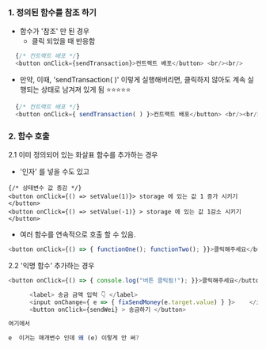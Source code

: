 
### 1. 정의된 함수를 참조 하기 
- 함수가 '참조' 만 된 경우 
	- 클릭 되었을 때 반응함
``` js
  {/* 컨트랙트 배포 */}
  <button onClick={sendTransaction}>컨트랙트 배포</button> <br/><br/>
```


- 만약, 이때, 'sendTransaction( )' 이렇게 실행해버리면, 클릭하지 않아도 계속 실행되는 상태로 남겨져 있게 됨 ⭐⭐⭐⭐⭐ 
``` js
  {/* 컨트랙트 배포 */}
  <button onClick={ sendTransaction( ) }>컨트랙트 배포</button> <br/><br/>
```


### 2. 함수 호출 

2.1 이미 정의되어 있는 화살표 함수를 추가하는 경우 

- '인자' 를 넣을 수도 있고
``` JS
{/* 상태변수 값 증감 */}
<button onClick={() => setValue(1)}> storage 에 있는 값 1 증가 시키기 </button>
<button onClick={() => setValue(-1)} > storage 에 있는 값 1감소 시키기 </button>
```

- 여러 함수를 연속적으로 호출 할 수 있음. 
``` js 
<button onClick={() => { functionOne(); functionTwo(); }}>클릭해주세요</button>
```



2.2 '익명 함수' 추가하는 경우
``` js
<button onClick={() => { console.log("버튼 클릭됨!"); }}>클릭해주세요</button>
```







``` js
      <label> 송금 금액 입력 👇 </label>
      <input onChange={ e => { fixSendMoney(e.target.value) } }>    </input>
      <button onClick={sendWei} > 송금하기 </button>

여기에서 

e  이거는 매개변수 인데 왜 (e) 이렇게 안 써? 
```




